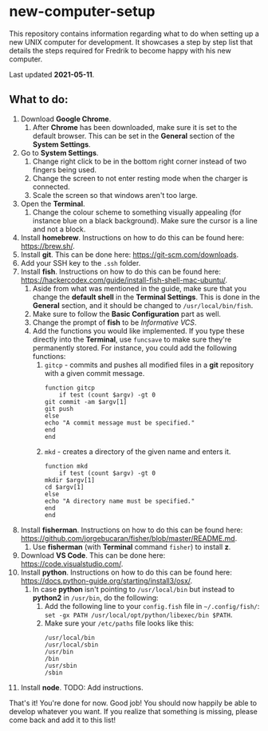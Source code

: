 # new-computer-setup
This repository contains information regarding what to do when setting up a new UNIX computer for development. It showcases a step by step list that details the steps required for Fredrik to become happy with his new computer.

Last updated **2021-05-11**.

## What to do:

1. Download **Google Chrome**.
    1. After **Chrome** has been downloaded, make sure it is set to the default browser. This can be set in the **General** section of the **System Settings**.
2. Go to **System Settings**.
    1. Change right click to be in the bottom right corner instead of two fingers being used.
    2. Change the screen to not enter resting mode when the charger is connected.
    3. Scale the screen so that windows aren't too large.
3. Open the **Terminal**.
    1. Change the colour scheme to something visually appealing (for instance blue on a black background). Make sure the cursor is a line and not a block.
4. Install **homebrew**. Instructions on how to do this can be found here: https://brew.sh/.
5. Install **git**. This can be done here: https://git-scm.com/downloads.
6. Add your SSH key to the `.ssh` folder.
7. Install **fish**. Instructions on how to do this can be found here: https://hackercodex.com/guide/install-fish-shell-mac-ubuntu/.
    1. Aside from what was mentioned in the guide, make sure that you change the **default shell** in the **Terminal Settings**. This is done in the **General** section, and it should be changed to `/usr/local/bin/fish`.
    2. Make sure to follow the **Basic Configuration** part as well.
    3. Change the prompt of **fish** to be *Informative VCS*.
    4. Add the functions you would like implemented. If you type these directly into the **Terminal**, use `funcsave` to make sure they're permanently stored. For instance, you could add the following functions:
        1. `gitcp` - commits and pushes all modified files in a **git** repository with a given commit message.
            ```
            function gitcp
            	if test (count $argv) -gt 0
            git commit -am $argv[1]
            git push
            else
            echo "A commit message must be specified."
            end
            end
            ```
        2. `mkd` - creates a directory of the given name and enters it.
            ```
            function mkd
            	if test (count $argv) -gt 0
            mkdir $argv[1]
            cd $argv[1]
            else
            echo "A directory name must be specified."
            end
            end
            ```
8. Install **fisherman**. Instructions on how to do this can be found here: https://github.com/jorgebucaran/fisher/blob/master/README.md.
    1. Use **fisherman** (with **Terminal** command `fisher`) to install **z**.
9. Download **VS Code**. This can be done here: https://code.visualstudio.com/.
10. Install **python**. Instructions on how to do this can be found here: https://docs.python-guide.org/starting/install3/osx/.
    1. In case **python** isn't pointing to `/usr/local/bin` but instead to **python2** in `/usr/bin`, do the following:
        1. Add the following line to your `config.fish` file in `~/.config/fish/`: `set -gx PATH /usr/local/opt/python/libexec/bin $PATH`.
        2. Make sure your `/etc/paths` file looks like this:
            ```
            /usr/local/bin
            /usr/local/sbin
            /usr/bin
            /bin
            /usr/sbin
            /sbin
            ```
11. Install **node**. TODO: Add instructions.

That's it! You're done for now. Good job! You should now happily be able to develop whatever you want. If you realize that something is missing, please come back and add it to this list!
